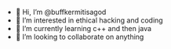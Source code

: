 - 👋 Hi, I’m @buffkermitisagod
- 👀 I’m interested in ethical hacking and coding
- 🌱 I’m currently learning c++ and then java
- 💞️ I’m looking to collaborate on anything

<!---
- 📫 How to reach me
buffkermitisagod/buffkermitisagod is a ✨ special ✨ repository because its `README.md` (this file) appears on your GitHub profile.
You can click the Preview link to take a look at your changes.
--->
